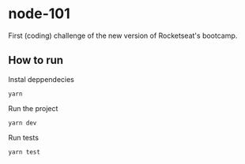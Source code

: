 # node-101

First (coding) challenge of the new version of Rocketseat's bootcamp.

## How to run

Instal deppendecies
```
yarn
```

Run the project
```
yarn dev
```

Run tests
```
yarn test
```
